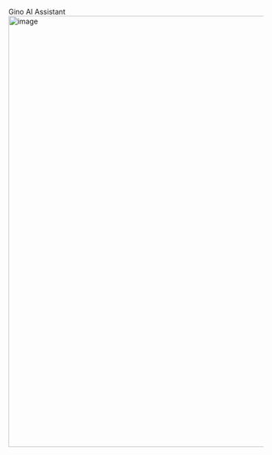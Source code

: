 Gino AI Assistant 
<img width="933" height="852" alt="image" src="https://github.com/user-attachments/assets/213f4682-2328-4719-b5ce-743721dc41be" />
